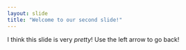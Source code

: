 ```yaml
---
layout: slide
title: "Welcome to our second slide!"
---
```

I think this slide is very *pretty*!
Use the left arrow to go back!
